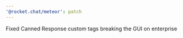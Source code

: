 ```yaml
---
'@rocket.chat/meteor': patch
---
```


Fixed Canned Response custom tags breaking the GUI on enterprise
